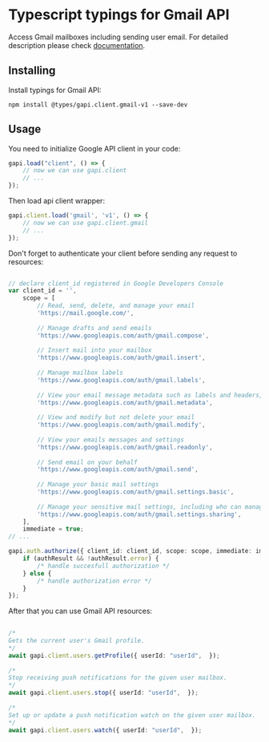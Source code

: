 # Typescript typings for Gmail API
Access Gmail mailboxes including sending user email.
For detailed description please check [documentation](https://developers.google.com/gmail/api/).

## Installing

Install typings for Gmail API:
```
npm install @types/gapi.client.gmail-v1 --save-dev
```

## Usage

You need to initialize Google API client in your code:
```typescript
gapi.load("client", () => { 
    // now we can use gapi.client
    // ... 
});
```

Then load api client wrapper:
```typescript
gapi.client.load('gmail', 'v1', () => {
    // now we can use gapi.client.gmail
    // ... 
});
```

Don't forget to authenticate your client before sending any request to resources:
```typescript

// declare client_id registered in Google Developers Console
var client_id = '',
    scope = [     
        // Read, send, delete, and manage your email
        'https://mail.google.com/',
    
        // Manage drafts and send emails
        'https://www.googleapis.com/auth/gmail.compose',
    
        // Insert mail into your mailbox
        'https://www.googleapis.com/auth/gmail.insert',
    
        // Manage mailbox labels
        'https://www.googleapis.com/auth/gmail.labels',
    
        // View your email message metadata such as labels and headers, but not the email body
        'https://www.googleapis.com/auth/gmail.metadata',
    
        // View and modify but not delete your email
        'https://www.googleapis.com/auth/gmail.modify',
    
        // View your emails messages and settings
        'https://www.googleapis.com/auth/gmail.readonly',
    
        // Send email on your behalf
        'https://www.googleapis.com/auth/gmail.send',
    
        // Manage your basic mail settings
        'https://www.googleapis.com/auth/gmail.settings.basic',
    
        // Manage your sensitive mail settings, including who can manage your mail
        'https://www.googleapis.com/auth/gmail.settings.sharing',
    ],
    immediate = true;
// ...

gapi.auth.authorize({ client_id: client_id, scope: scope, immediate: immediate }, authResult => {
    if (authResult && !authResult.error) {
        /* handle succesfull authorization */
    } else {
        /* handle authorization error */
    }
});            
```

After that you can use Gmail API resources:

```typescript 
    
/* 
Gets the current user's Gmail profile.  
*/
await gapi.client.users.getProfile({ userId: "userId",  }); 
    
/* 
Stop receiving push notifications for the given user mailbox.  
*/
await gapi.client.users.stop({ userId: "userId",  }); 
    
/* 
Set up or update a push notification watch on the given user mailbox.  
*/
await gapi.client.users.watch({ userId: "userId",  });
```